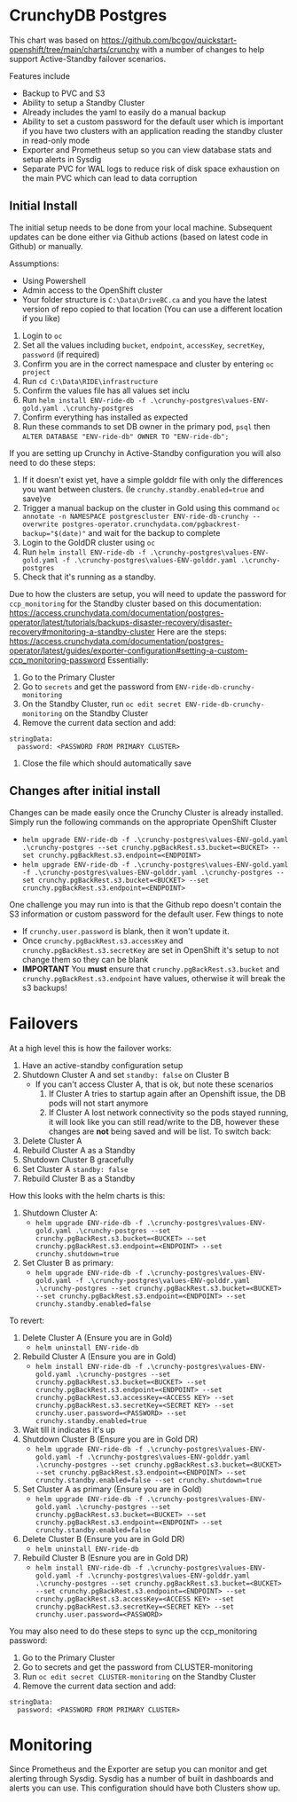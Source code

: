 # CrunchyDB Postgres

This chart was based on https://github.com/bcgov/quickstart-openshift/tree/main/charts/crunchy with a number of changes to help support Active-Standby failover scenarios.

Features include
- Backup to PVC and S3
- Ability to setup a Standby Cluster
- Already includes the yaml to easily do a manual backup
- Ability to set a custom password for the default user which is important if you have two clusters with an application reading the standby cluster in read-only mode
- Exporter and Prometheus setup so you can view database stats and setup alerts in Sysdig
- Separate PVC for WAL logs to reduce risk of disk space exhaustion on the main PVC which can lead to data corruption

## Initial Install
The initial setup needs to be done from your local machine. Subsequent updates can be done either via Github actions (based on latest code in Github) or manually.

Assumptions:
- Using Powershell
- Admin access to the OpenShift cluster
- Your folder structure is `C:\Data\DriveBC.ca` and you have the latest version of repo copied to that location (You can use a different location if you like)

1. Login to `oc` 
1. Set all the values including `bucket`, `endpoint`, `accessKey`, `secretKey`, `password` (if required)
1. Confirm you are in the correct namespace and cluster by entering `oc project`
1. Run `cd C:\Data\RIDE\infrastructure`
1. Confirm the values file has all values set inclu
1. Run `helm install ENV-ride-db -f .\crunchy-postgres\values-ENV-gold.yaml .\crunchy-postgres`
1. Confirm everything has installed as expected
1. Run these commands to set DB owner in the primary pod, `psql` then `ALTER DATABASE "ENV-ride-db" OWNER TO "ENV-ride-db";`

If you are setting up Crunchy in Active-Standby configuration you will also need to do these steps:
1. If it doesn't exist yet, have a simple golddr file with only the differences you want between clusters. (Ie `crunchy.standby.enabled=true` and save)ve
1. Trigger a manual backup on the cluster in Gold using this command `oc annotate -n NAMESPACE postgrescluster ENV-ride-db-crunchy --overwrite postgres-operator.crunchydata.com/pgbackrest-backup="$(date)"` and wait for the backup to complete
1. Login to the GoldDR cluster using `oc`
1. Run `helm install ENV-ride-db -f .\crunchy-postgres\values-ENV-gold.yaml -f .\crunchy-postgres\values-ENV-golddr.yaml .\crunchy-postgres`
1. Check that it's running as a standby.

Due to how the clusters are setup, you will need to update the password for `ccp_monitoring` for the Standby cluster based on this documentation: https://access.crunchydata.com/documentation/postgres-operator/latest/tutorials/backups-disaster-recovery/disaster-recovery#monitoring-a-standby-cluster
Here are the steps: https://access.crunchydata.com/documentation/postgres-operator/latest/guides/exporter-configuration#setting-a-custom-ccp_monitoring-password
Essentially:
1. Go to the Primary Cluster
1. Go to `secrets` and get the password from `ENV-ride-db-crunchy-monitoring`
1. On the Standby Cluster, run `oc edit secret ENV-ride-db-crunchy-monitoring` on the Standby Cluster
1. Remove the current data section and add:
```
stringData:
  password: <PASSWORD FROM PRIMARY CLUSTER>
```
1. Close the file which should automatically save

## Changes after initial install
Changes can be made easily once the Crunchy Cluster is already installed. Simply run the following commands on the appropriate OpenShift Cluster
- `helm upgrade ENV-ride-db -f .\crunchy-postgres\values-ENV-gold.yaml .\crunchy-postgres --set crunchy.pgBackRest.s3.bucket=<BUCKET> --set crunchy.pgBackRest.s3.endpoint=<ENDPOINT>`
- `helm upgrade ENV-ride-db -f .\crunchy-postgres\values-ENV-gold.yaml -f .\crunchy-postgres\values-ENV-golddr.yaml .\crunchy-postgres --set crunchy.pgBackRest.s3.bucket=<BUCKET> --set crunchy.pgBackRest.s3.endpoint=<ENDPOINT>`

One challenge you may run into is that the Github repo doesn't contain the S3 information or custom password for the default user. Few things to note
- If `crunchy.user.password` is blank, then it won't update it.
- Once `crunchy.pgBackRest.s3.accessKey` and `crunchy.pgBackRest.s3.secretKey` are set in OpenShift it's setup to not change them so they can be blank
- **IMPORTANT** You **must** ensure that `crunchy.pgBackRest.s3.bucket` and `crunchy.pgBackRest.s3.endpoint` have values, otherwise it will break the s3 backups!


# Failovers
At a high level this is how the failover works:
1. Have an active-standby configuration setup
1. Shutdown Cluster A and set `standby: false` on Cluster B
    - If you can't access Cluster A, that is ok, but note these scenarios
        1. If Cluster A tries to startup again after an Openshift issue, the DB pods will not start anymore
        1. If Cluster A lost network connectivity so the pods stayed running, it will look like you can still read/write to the DB, however these changes are **not** being saved and will be list.
To switch back:
1. Delete Cluster A
1. Rebuild Cluster A as a Standby
1. Shutdown Cluster B gracefully
1. Set Cluster A `standby: false`
1. Rebuild Cluster B as a Standby

How this looks with the helm charts is this:
1. Shutdown Cluster A:
    - `helm upgrade ENV-ride-db -f .\crunchy-postgres\values-ENV-gold.yaml .\crunchy-postgres --set crunchy.pgBackRest.s3.bucket=<BUCKET> --set crunchy.pgBackRest.s3.endpoint=<ENDPOINT> --set crunchy.shutdown=true`
1. Set Cluster B as primary:
    - `helm upgrade ENV-ride-db -f .\crunchy-postgres\values-ENV-gold.yaml -f .\crunchy-postgres\values-ENV-golddr.yaml .\crunchy-postgres --set crunchy.pgBackRest.s3.bucket=<BUCKET> --set crunchy.pgBackRest.s3.endpoint=<ENDPOINT> --set crunchy.standby.enabled=false`

To revert:
1. Delete Cluster A (Ensure you are in Gold)
    - `helm uninstall ENV-ride-db`
1. Rebuild Cluster A (Ensure you are in Gold)
    - `helm install ENV-ride-db -f .\crunchy-postgres\values-ENV-gold.yaml .\crunchy-postgres --set crunchy.pgBackRest.s3.bucket=<BUCKET> --set crunchy.pgBackRest.s3.endpoint=<ENDPOINT> --set crunchy.pgBackRest.s3.accessKey=<ACCESS KEY> --set crunchy.pgBackRest.s3.secretKey=<SECRET KEY> --set crunchy.user.password=<PASSWORD> --set crunchy.standby.enabled=true`
1. Wait till it indicates it's up
1. Shutdown Cluster B (Ensure you are in Gold DR)
    - `helm upgrade ENV-ride-db -f .\crunchy-postgres\values-ENV-gold.yaml -f .\crunchy-postgres\values-ENV-golddr.yaml .\crunchy-postgres --set crunchy.pgBackRest.s3.bucket=<BUCKET> --set crunchy.pgBackRest.s3.endpoint=<ENDPOINT> --set crunchy.standby.enabled=false --set crunchy.shutdown=true`
1. Set Cluster A as primary (Ensure you are in Gold)
    - `helm upgrade ENV-ride-db -f .\crunchy-postgres\values-ENV-gold.yaml .\crunchy-postgres --set crunchy.pgBackRest.s3.bucket=<BUCKET> --set crunchy.pgBackRest.s3.endpoint=<ENDPOINT> --set crunchy.standby.enabled=false`
1. Delete Cluster B (Ensure you are in Gold DR)
    - `helm uninstall ENV-ride-db`
1. Rebuild Cluster B (Esnure you are in Gold DR)
    - `helm install ENV-ride-db -f .\crunchy-postgres\values-ENV-gold.yaml -f .\crunchy-postgres\values-ENV-golddr.yaml .\crunchy-postgres --set crunchy.pgBackRest.s3.bucket=<BUCKET> --set crunchy.pgBackRest.s3.endpoint=<ENDPOINT> --set crunchy.pgBackRest.s3.accessKey=<ACCESS KEY> --set crunchy.pgBackRest.s3.secretKey=<SECRET KEY> --set crunchy.user.password=<PASSWORD>`

You may also need to do these steps to sync up the ccp_monitoring password:
1. Go to the Primary Cluster
1. Go to secrets and get the password from CLUSTER-monitoring
1. Run `oc edit secret CLUSTER-monitoring` on the Standby Cluster
1. Remove the current data section and add:
```
stringData:
  password: <PASSWORD FROM PRIMARY CLUSTER>
```


# Monitoring
Since Prometheus and the Exporter are setup you can monitor and get alerting through Sysdig. Sysdig has a number of built in dashboards and alerts you can use.
This configuration should have both Clusters show up.

